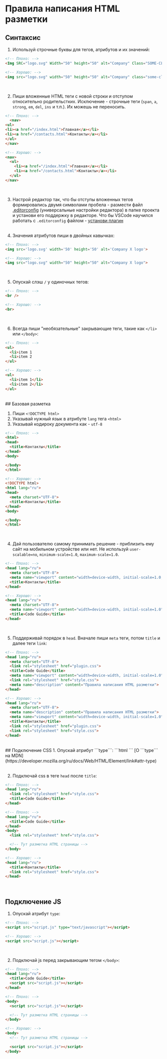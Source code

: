 # Правила написания HTML разметки

## Синтаксис

1. Используй строчные буквы для тегов, атрибутов и их значений:
```html
<!-- Плохо: -->
<Img SRC="logo.svg" Width="50" height="50" alt="Company" Class="SOME-CLASS">

<!-- Хорошо: -->
<img src="logo.svg" width="50" height="50" alt="Company" class="some-class">
```
<br>

2. Пиши вложенные HTML теги с новой строки и отступом относительно родительстких.
Исключение - строчные теги (```span```, ```a```, ```strong```, ```em```, ```del```, ```ins``` и т.п.). Их можешь не переносить.
```html
<!-- Плохо: -->
  <nav>
<ul>
<li><a href="/index.html">Главная</a></li>
<li><a href="/contacts.html">Контакты</a></li>
</ul>
</nav>

<!-- Хорошо: -->
<nav>
  <ul>
    <li><a href="/index.html">Главная</a></li>
    <li><a href="/contacts.html">Контакты</a></li>
  </ul>
</nav>
```
<br>


3. Настрой редактор так, что бы отступы вложенных тегов формировались двумя символами пробела - размести файл [.editorconfig](https://github.com/kaddem/docs/blob/master/.editorconfig) (универсальные настройки редактора) в папке проекта и установи его поддержку в редакторе.
Что бы VSCode научился работать с ```.editorconfig``` файлом - [установи плагин](https://marketplace.visualstudio.com/items?itemName=EditorConfig.EditorConfig)
<br><br>

4. Значения атрибутов пиши в двойных кавычках:
```html
<!-- Плохо: -->
<img src='logo.svg' width='50' height='50' alt='Company X logo'>

<!-- Хорошо: -->
<img src="logo.svg" width="50" height="50" alt="Company X logo">
```
<br>

5. Опускай слэш ```/``` у одиночных тегов:
```html
<!-- Плохо: -->
<br />

<!-- Хорошо: -->
<br>
```
<br>

6. Всегда пиши "необязательные" закрывающие теги, такие как  ```</li>``` или ```</body>```:
```html
<!-- Плохо: -->
<ul>
  <li>item 1
  <li>item 2
</ul>

<!-- Хорошо: -->
<ul>
  <li>item 1</li>
  <li>item 2</li>
</ul>
```
<br>
## Базовая разметка

1. Пиши ```<!DOCTYPE html>```
2. Указывай нужный язык в атрибуте ```lang``` тега ```<html>```
3. Указывай кодироку документа как - ```utf-8```
```html
<!-- Плохо: -->
<html>
<head>
  <title>Контакты</title>
</head>
<body>

</body>
</html>

<!-- Хорошо: -->
<!DOCTYPE html>
<html lang="ru">
<head>
  <meta charset="UTF-8">
  <title>Контакты</title>
</head>
<body>

</body>
</html>
```
<br>

4. Дай пользователю самому принимать решение - приблизить ему сайт на мобильном устройстве или нет. Не используй ```user-scalable=no```, ```minimum-scale=1.0```, ```maximum-scale=1.0```.
```html
<!-- Плохо: -->
<head lang="ru">
  <meta charset="UTF-8">
  <meta name="viewport" content="width=device-width, initial-scale=1.0, user-scalable=no ,minimum-scale=1.0, maximum-scale=1.0">
  <title>Контакты</title>
</head>

<!-- Хорошо: -->
<head lang="ru">
  <meta charset="UTF-8">
  <meta name="viewport" content="width=device-width, initial-scale=1.0">
  <title>Code Guide</title>
</head>
```
<br>

5. Поддерживай порядок в ```head```. Вначале пиши ```meta``` теги, потом ```title``` и далее теги ```link```:
```html
<!-- Плохо: -->
<head lang="ru">
  <meta charset="UTF-8">
  <link rel="stylesheet" href="plugin.css">
  <title>Code Guide</title>
  <meta name="viewport" content="width=device-width, initial-scale=1.0">
  <link rel="stylesheet" href="style.css">
  <meta name="description" content="Правила написания HTML разметки">
</head>

<!-- Хорошо: -->
<head lang="ru">
  <meta charset="UTF-8">
  <meta name="description" content="Правила написания HTML разметки">
  <meta name="viewport" content="width=device-width, initial-scale=1.0">
  <title>Контакты</title>
  <link rel="stylesheet" href="plugin.css">
  <link rel="stylesheet" href="style.css">
</head>
```
<br>
## Подключение CSS
1. Опускай атрибут ```type```:
```html
<!-- Плохо: -->
<link rel="stylesheet" type="text/css" href="style.css">

<!-- Хорошо: -->
<link rel="stylesheet" href="style.css">
```
[О ```type``` на MDN](https://developer.mozilla.org/ru/docs/Web/HTML/Element/link#attr-type)
<br><br>

2. Подключай css в теге ```head``` после ```title```:
```html
<!-- Плохо: -->
<head lang="ru">
  <link rel="stylesheet" href="style.css">
  <title>Code Guide</title>
</head>

<!-- Плохо: -->
<head lang="ru">
  <title>Code Guide</title>
</head>
<body>
  <link rel="stylesheet" href="style.css">

  <!-- Тут разметка HTML страницы -->
</body>

<!-- Хорошо: -->
<head lang="ru">
  <title>Контакты</title>
  <link rel="stylesheet" href="style.css">
</head>
```
<br>

## Подключение JS
1. Опускай атрибут ```type```:
```html
<!-- Плохо: -->
<script src="script.js" type="text/javascript"></script>

<!-- Хорошо: -->
<script src="script.js"></script>
```
<br>

2. Подключай js перед закрывающим тегом ```</body>```:
```html
<!-- Плохо: -->
<head lang="ru">
  <title>Code Guide</title>
  <script src="script.js"></script>
</head>

<!-- Плохо: -->
<body>
  <script src="script.js"></script>

  <!-- Тут разметка HTML страницы -->
</body>

<!-- Хорошо: -->
<body>
  <!-- Тут разметка HTML страницы -->

  <script src="script.js"></script>
</body>
```
<br>

